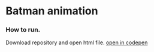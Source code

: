 # Batman animation

### How to run.
Download repository and open html file. [open in codepen](https://codepen.io/shoki96/pen/drpopB)

